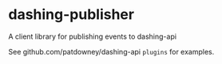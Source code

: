dashing-publisher
==========

A client library for publishing events to dashing-api

See github.com/patdowney/dashing-api `plugins` for examples.
